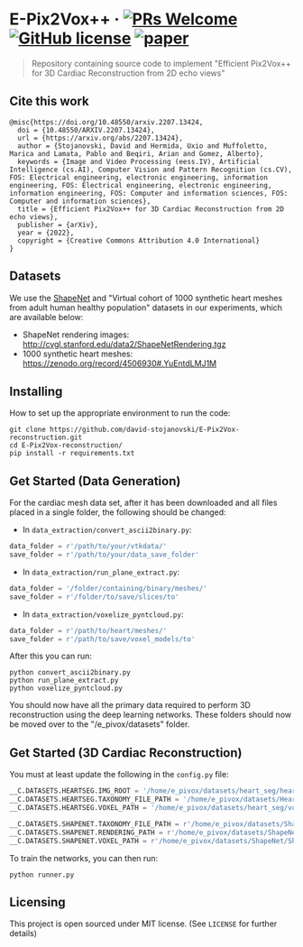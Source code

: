 # E-Pix2Vox++ &middot; [![PRs Welcome](https://img.shields.io/badge/PRs-welcome-brightgreen.svg?style=flat-square)](http://makeapullrequest.com) [![GitHub license](https://img.shields.io/badge/license-MIT-blue.svg?style=flat-square)](https://github.com/your/your-project/blob/master/LICENSE) [![paper](https://img.shields.io/badge/arXiv-Paper-<COLOR>.svg)](https://doi.org/10.48550/arxiv.2207.13424)
> Repository containing source code to implement "Efficient Pix2Vox++ for 3D Cardiac Reconstruction from 2D echo views"


## Cite this work

```
@misc{https://doi.org/10.48550/arxiv.2207.13424,
  doi = {10.48550/ARXIV.2207.13424},
  url = {https://arxiv.org/abs/2207.13424},
  author = {Stojanovski, David and Hermida, Uxio and Muffoletto, Marica and Lamata, Pablo and Beqiri, Arian and Gomez, Alberto},
  keywords = {Image and Video Processing (eess.IV), Artificial Intelligence (cs.AI), Computer Vision and Pattern Recognition (cs.CV), FOS: Electrical engineering, electronic engineering, information engineering, FOS: Electrical engineering, electronic engineering, information engineering, FOS: Computer and information sciences, FOS: Computer and information sciences},
  title = {Efficient Pix2Vox++ for 3D Cardiac Reconstruction from 2D echo views},
  publisher = {arXiv},
  year = {2022},
  copyright = {Creative Commons Attribution 4.0 International}
}
```

## Datasets

We use the [ShapeNet](https://www.shapenet.org/) and "Virtual cohort of 1000 synthetic heart meshes from adult human healthy population" datasets in our experiments, which are available below:

- ShapeNet rendering images: http://cvgl.stanford.edu/data2/ShapeNetRendering.tgz
- 1000 synthetic heart meshes: https://zenodo.org/record/4506930#.YuEntdLMJ1M



## Installing 
How to set up the appropriate environment to run the code:

```shell
git clone https://github.com/david-stojanovski/E-Pix2Vox-reconstruction.git
cd E-Pix2Vox-reconstruction/
pip install -r requirements.txt
```


## Get Started (Data Generation)
For the cardiac mesh data set, after it has been downloaded and all files placed in a single folder, the following 
should be changed:

- In `data_extraction/convert_ascii2binary.py`:
```python
data_folder = r'/path/to/your/vtkdata/'
save_folder = r'/path/to/your/data_save_folder'
```

- In `data_extraction/run_plane_extract.py`:
```python
data_folder = '/folder/containing/binary/meshes/'
save_folder = r'/folder/to/save/slices/to'
```

- In `data_extraction/voxelize_pyntcloud.py`:
```python
data_folder = r'/path/to/heart/meshes/'
save_folder = r'/path/to/save/voxel_models/to'
```

After this you can run:
```shell
python convert_ascii2binary.py
python run_plane_extract.py
python voxelize_pyntcloud.py
```

You should now have all the primary data required to perform 3D reconstruction using the deep learning networks. 
These folders should now be moved over to the "/e_pivox/datasets" folder.

## Get Started (3D Cardiac Reconstruction)
You must at least update the following in the `config.py` file:

```python
__C.DATASETS.HEARTSEG.IMG_ROOT = '/home/e_pivox/datasets/heart_seg/heart_render'
__C.DATASETS.HEARTSEG.TAXONOMY_FILE_PATH = '/home/e_pivox/datasets/HeartSeg.json'
__C.DATASETS.HEARTSEG.VOXEL_PATH = '/home/e_pivox/datasets/heart_seg/voxel_volumes/%s/%s/model.npy'

__C.DATASETS.SHAPENET.TAXONOMY_FILE_PATH = r'/home/e_pivox/datasets/ShapeNet.json'
__C.DATASETS.SHAPENET.RENDERING_PATH = r'/home/e_pivox/datasets/ShapeNet/ShapeNetRendering/%s/%s/rendering/%02d.png'
__C.DATASETS.SHAPENET.VOXEL_PATH = r'/home/e_pivox/datasets/ShapeNet/ShapeNetVox32/%s/%s/model.binvox'
```

To train the networks, you can then run:

```shell
python runner.py
```

## Licensing
This project is open sourced under MIT license. (See `LICENSE` for further details)
